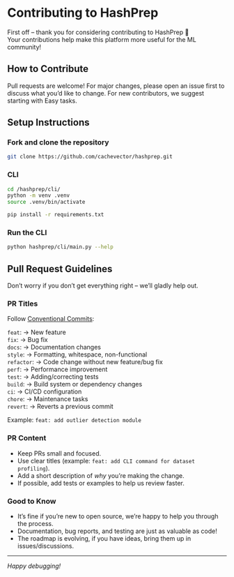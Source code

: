 # Contributing to HashPrep

First off – thank you for considering contributing to HashPrep 💜  
Your contributions help make this platform more useful for the ML community!

## How to Contribute

Pull requests are welcome! For major changes, please open an issue first to discuss what you’d like to change.
For new contributors, we suggest starting with Easy tasks.

## Setup Instructions

### Fork and clone the repository
```bash
git clone https://github.com/cachevector/hashprep.git
```

### CLI

```bash
cd /hashprep/cli/
python -m venv .venv
source .venv/bin/activate

pip install -r requirements.txt 
```

### Run the CLI

```bash
python hashprep/cli/main.py --help
```

<!-- To keep your fork updated:

```bash
git remote add upstream https://github.com/cachevector/hashprep.git
git fetch upstream
git branch --set-upstream-to=upstream/main main 
```
-->

## Pull Request Guidelines

Don’t worry if you don’t get everything right – we’ll gladly help out.  

### PR Titles  
Follow [Conventional Commits](https://www.conventionalcommits.org/):  

  `feat`: → New feature  
  `fix`: → Bug fix  
  `docs`: → Documentation changes  
  `style`: → Formatting, whitespace, non-functional  
  `refactor`: → Code change without new feature/bug fix  
  `perf`: → Performance improvement  
  `test`: → Adding/correcting tests  
  `build`: → Build system or dependency changes  
  `ci`: → CI/CD configuration  
  `chore`: → Maintenance tasks  
  `revert`: → Reverts a previous commit

  Example: `feat: add outlier detection module`

### PR Content

- Keep PRs small and focused.
- Use clear titles (example: `feat: add CLI command for dataset profiling`).
- Add a short description of _why_ you’re making the change.
- If possible, add tests or examples to help us review faster.

### Good to Know

- It’s fine if you’re new to open source, we’re happy to help you through the process.
- Documentation, bug reports, and testing are just as valuable as code!
- The roadmap is evolving, if you have ideas, bring them up in issues/discussions.

---

_Happy debugging!_

